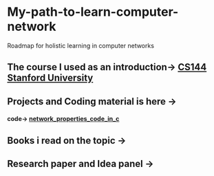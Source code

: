 # My-path-to-learn-computer-network
Roadmap for  holistic learning in computer networks


## The course I used as an introduction-> <a href="https://www.youtube.com/playlist?list=PLoCMsyE1cvdWKsLVyf6cPwCLDIZnOj0NS">CS144 Stanford University</a>

## Projects and Coding material is here ->
   #### code-> <a href="https://github.com/Memomer/My-path-to-learn-computer-network/tree/main/Code">network_properties_code_in_c</a>

## Books i read on the topic ->

## Research paper and Idea panel ->
